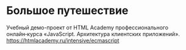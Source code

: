 # Большое путешествие
Учебный демо-проект от HTML Academy профессионального онлайн‑курса «JavaScript. Архитектура клиентских приложений».
https://htmlacademy.ru/intensive/ecmascript
